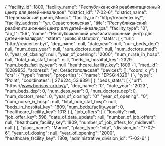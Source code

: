 {
    "facility_id": 1809,
    "facility_name": "Республиканский реабилитационный центр для детей-инвалидов",
    "district_id": "7-02-6",
    "district_name": "Первомайский район, Минск",
    "facility_url": "http:\/\/reacenter.by\/",
    "facility_address": "ул. Севастопольская",
    "title": "Республиканский реабилитационный центр для детей-инвалидов",
    "facility_type": "0",
    "ap_1": "56",
    "name": "Республиканский реабилитационный центр для детей-инвалидов",
    "state": "public institution",
    "stats": [
        {
            "url": "http:\/\/reacenter.by\/",
            "dep_name": null,
            "date_year": null,
            "num_beds_dep": null,
            "num_deps_year": null,
            "num_doctors_dep": null,
            "num_doctors_med": 0,
            "year_of_closing": null,
            "year_of_opening": "2000",
            "num_nurse_in_hosp": null,
            "total_nub_staf_hosp": null,
            "beds_in_hospital_key": 2329,
            "num_beds_facility_year": null,
            "healthcare_facility_key": 1809
        }
    ],
    "med_id": 10289853,
    "address": "ул. Севастопольская",
    "devices": [],
    "coord_x_y": {
        "crs": {
            "type": "name",
            "properties": {
                "name": "EPSG:4326"
            }
        },
        "type": "Point",
        "coordinates": [
            27.6224,
            53.9391
        ]
    },
    "beds_stats": [
        {
            "url": "https:\/\/www.borisov-crb.by\/",
            "dep_name": "0",
            "date_year": "2023",
            "num_beds_dep": 0,
            "num_deps_year": 0,
            "num_doctors_dep": 0,
            "num_doctors_med": 0,
            "year_of_closing": "0",
            "year_of_opening": "0",
            "num_nurse_in_hosp": null,
            "total_nub_staf_hosp": null,
            "beds_in_hospital_key": 1809,
            "num_beds_facility_year": 0,
            "healthcare_facility_key": 1013
        }
    ],
    "job_offers": [
        {
            "locality": null,
            "job_offer_key": 598,
            "date_of_data_update": null,
            "number_of_job_offers": null,
            "healthcare_facility_key": 1809,
            "number_of_job_offers_for_midlevel": null
        }
    ],
    "place_name": "Минск",
    "place_type": "city",
    "division_id": "7-02-6",
    "year_of_closing": null,
    "year_of_opening": "2000",
    "healthcare_facility_key": 1809,
    "administrative_division_id": "7-02-6"
}